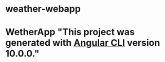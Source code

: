 # weather-webapp
# WetherApp  "This project was generated with [Angular CLI](https://github.com/angular/angular-cli) version 10.0.0."
